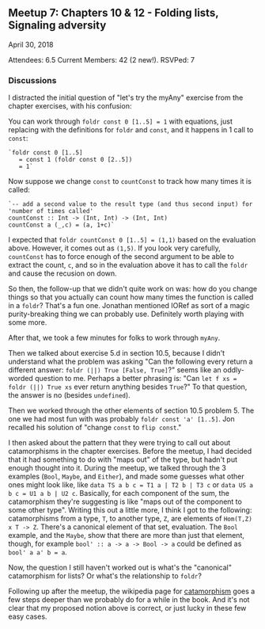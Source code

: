 ## Meetup 7: Chapters 10 & 12 - Folding lists, Signaling adversity

April 30, 2018

Attendees: 6.5
Current Members: 42 (2 new!). RSVPed: 7

### Discussions

I distracted the initial question of "let's try the myAny" exercise from
the chapter exercises, with his confusion:

You can work through `foldr const 0 [1..5] = 1` with equations, just replacing
with the definitions for `foldr` and `const`, and it happens in 1 call to `const`:

    `foldr const 0 [1..5]
       = const 1 (foldr const 0 [2..5])
       = 1`

Now suppose we change `const` to `countConst` to track how many times it is called:

    `-- add a second value to the result type (and thus second input) for 'number of times called'
    countConst :: Int -> (Int, Int) -> (Int, Int)
    countConst a (_,c) = (a, 1+c)`

I expected that `foldr countConst 0 [1..5] = (1,1)` based on
the evaluation above. However, it comes out as `(1,5)`. If you look very carefully,
`countConst` has to force enough of the second argument to be able to extract the count, `c`,
and so in the evaluation above it has to call the `foldr` and cause the recusion on down.

So then, the follow-up that we didn't quite work on was: how do you change things
so that you actually can count how many times the function is called in a `foldr`?
That's a fun one. Jonathan mentioned IORef as sort of a magic purity-breaking thing
we can probably use. Definitely worth playing with some more.

After that, we took a few minutes for folks to work through `myAny`.

Then we talked about exercise 5.d in section 10.5, because I didn't understand what
the problem was asking "Can the following every return a different answer:
`foldr (||) True [False, True]`?" seems like an oddly-worded question to me. Perhaps
a better phrasing is: "Can `let f xs = foldr (||) True xs` ever return anything besides `True`?"
To that question, the answer is no (besides `undefined`).

Then we worked through the other elements of section 10.5 problem 5. The one we had
most fun with was probably `foldr const 'a' [1..5]`. Jon recalled his solution of
"change `const` to `flip const`."

I then asked about the pattern that they were trying to call out about catamorphisms
in the chapter exercises. Before the meetup, I had decided that it had something to do
with "maps out" of the type, but hadn't put enough thought into it. During the meetup,
we talked through the 3 examples (`Bool`, `Maybe`, and `Either`), and made some guesses
what other ones might look like, like `data TS a b c = T1 a | T2 b | T3 c` or
`data US a b c = U1 a b | U2 c`. Basically, for each component of the sum, the catamorphism
they're suggesting is like "maps out of the component to some other type". Writing this
out a little more, I think I got to the following: catamorphisms from a type, `T`,
to another type, `Z`, are elements of `Hom(T,Z) x T -> Z`. There's a canonical element of
that set, evaluation. The `Bool` example, and the `Maybe`, show that there are more than
just that element, though, for example `bool' :: a -> a -> Bool -> a` could be defined as
`bool' a a' b = a`.

Now, the question I still haven't worked out is what's the "canonical" catamorphism
for lists? Or what's the relationship to `foldr`?

Following up after the meetup, the wikipedia page for [catamorphism](https://en.wikipedia.org/wiki/Catamorphism)
goes a few steps deeper than we probably do for a while in the book. And it's not clear
that my proposed notion above is correct, or just lucky in these few easy cases.

